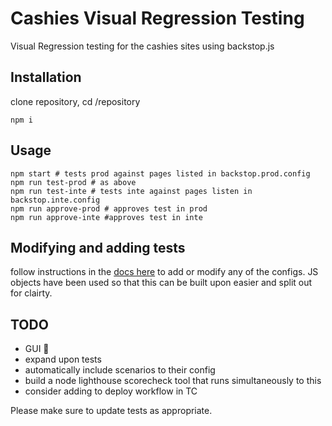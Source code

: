 # Cashies Visual Regression Testing

Visual Regression testing for the cashies sites using backstop.js

## Installation

clone repository, cd /repository

```node
npm i 
```

## Usage

```node
npm start # tests prod against pages listed in backstop.prod.config
npm run test-prod # as above
npm run test-inte # tests inte against pages listen in backstop.inte.config
npm run approve-prod # approves test in prod
npm run approve-inte #approves test in inte
```

## Modifying and adding tests
follow instructions in the [docs here] to add or modify any of the configs. JS objects have been used so that this can be built upon easier and split out for clairty. 


## TODO
- GUI 🤞
- expand upon tests
- automatically include scenarios to their config
- build a node lighthouse scorecheck tool that runs simultaneously to this
- consider adding to deploy workflow in TC


Please make sure to update tests as appropriate.



[docs here]: https://github.com/garris/BackstopJS